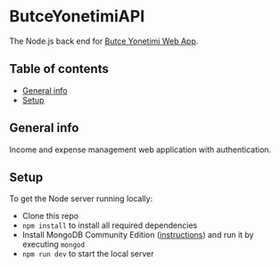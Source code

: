 # ButceYonetimiAPI
The Node.js back end for [Butce Yonetimi Web App](https://github.com/omerfarukbaysal/ButceYonetimiWebApp).


## Table of contents
* [General info](#general-info)
* [Setup](#setup)


## General info
Income and expense management web application with authentication.
	
## Setup

To get the Node server running locally:

- Clone this repo
- `npm install` to install all required dependencies
- Install MongoDB Community Edition ([instructions](https://docs.mongodb.com/manual/installation/#tutorials)) and run it by executing `mongod`
- `npm run dev` to start the local server
 
